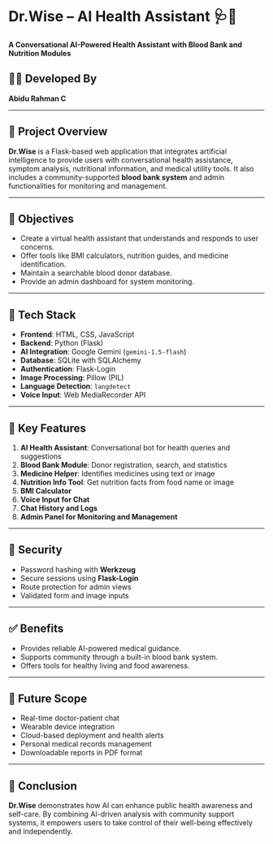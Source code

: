 # Dr.Wise – AI Health Assistant 🩺💬

**A Conversational AI-Powered Health Assistant with Blood Bank and Nutrition Modules**

## 👨‍💻 Developed By
**Abidu Rahman C**

---

## 📌 Project Overview

**Dr.Wise** is a Flask-based web application that integrates artificial intelligence to provide users with conversational health assistance, symptom analysis, nutritional information, and medical utility tools. It also includes a community-supported **blood bank system** and admin functionalities for monitoring and management.

---

## 🎯 Objectives

- Create a virtual health assistant that understands and responds to user concerns.
- Offer tools like BMI calculators, nutrition guides, and medicine identification.
- Maintain a searchable blood donor database.
- Provide an admin dashboard for system monitoring.

---

## 🧰 Tech Stack

- **Frontend**: HTML, CSS, JavaScript  
- **Backend**: Python (Flask)  
- **AI Integration**: Google Gemini (`gemini-1.5-flash`)  
- **Database**: SQLite with SQLAlchemy  
- **Authentication**: Flask-Login  
- **Image Processing**: Pillow (PIL)  
- **Language Detection**: `langdetect`  
- **Voice Input**: Web MediaRecorder API

---

## 🚀 Key Features

1. **AI Health Assistant**: Conversational bot for health queries and suggestions  
2. **Blood Bank Module**: Donor registration, search, and statistics  
3. **Medicine Helper**: Identifies medicines using text or image  
4. **Nutrition Info Tool**: Get nutrition facts from food name or image  
5. **BMI Calculator**  
6. **Voice Input for Chat**  
7. **Chat History and Logs**  
8. **Admin Panel for Monitoring and Management**

---

## 🔐 Security

- Password hashing with **Werkzeug**  
- Secure sessions using **Flask-Login**  
- Route protection for admin views  
- Validated form and image inputs

---


## ✅ Benefits

- Provides reliable AI-powered medical guidance.  
- Supports community through a built-in blood bank system.  
- Offers tools for healthy living and food awareness.

---

## 🔮 Future Scope

- Real-time doctor-patient chat  
- Wearable device integration  
- Cloud-based deployment and health alerts  
- Personal medical records management  
- Downloadable reports in PDF format

---

## 🏁 Conclusion

**Dr.Wise** demonstrates how AI can enhance public health awareness and self-care. By combining AI-driven analysis with community support systems, it empowers users to take control of their well-being effectively and independently.
